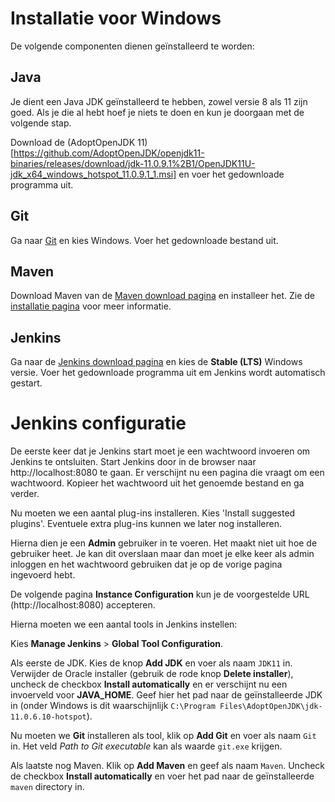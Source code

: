 # Installatie voor Windows

De volgende componenten dienen geïnstalleerd te worden:

## Java

Je dient een Java JDK geïnstalleerd te hebben, zowel versie 8 als 11 zijn goed. Als je die al hebt hoef je niets te doen en kun je doorgaan met de volgende stap.

Download de (AdoptOpenJDK 11)[https://github.com/AdoptOpenJDK/openjdk11-binaries/releases/download/jdk-11.0.9.1%2B1/OpenJDK11U-jdk_x64_windows_hotspot_11.0.9.1_1.msi] en voer het gedownloade programma uit.

## Git

Ga naar [Git](https://git-scm.com/downloads) en kies Windows. Voer het gedownloade bestand uit.

## Maven

Download Maven van de [Maven download pagina](http://maven.apache.org/download.cgi) en installeer het. Zie de [installatie pagina](http://maven.apache.org/install.html) voor meer informatie.

## Jenkins

Ga naar de [Jenkins download pagina](https://www.jenkins.io/download/#downloading-jenkins) en kies de **Stable (LTS)** Windows versie. Voer het gedownloade programma uit em Jenkins wordt automatisch gestart.

# Jenkins configuratie

De eerste keer dat je Jenkins start moet je een wachtwoord invoeren om Jenkins te ontsluiten. Start Jenkins door in de browser naar http://localhost:8080 te gaan. Er verschijnt nu een pagina die vraagt om een wachtwoord. Kopieer het wachtwoord uit het genoemde bestand en ga verder.

Nu moeten we een aantal plug-ins installeren. Kies 'Install suggested plugins'. Eventuele extra plug-ins kunnen we later nog installeren.

Hierna dien je een **Admin** gebruiker in te voeren. Het maakt niet uit hoe de gebruiker heet. Je kan dit overslaan maar dan moet je elke keer als admin inloggen en het wachtwoord gebruiken dat je op de vorige pagina ingevoerd hebt.

De volgende pagina **Instance Configuration** kun je de voorgestelde URL (http://localhost:8080) accepteren.

Hierna moeten we een aantal tools in Jenkins instellen:

Kies **Manage Jenkins** > **Global Tool Configuration**.

Als eerste de JDK. Kies de knop **Add JDK** en voer als naam `JDK11` in. Verwijder de Oracle installer (gebruik de rode knop **Delete installer**), uncheck de checkbox **Install automatically** en er verschijnt nu een invoerveld voor **JAVA_HOME**. Geef hier het pad naar de geïnstalleerde JDK in (onder Windows is dit waarschijnlijk `C:\Program Files\AdoptOpenJDK\jdk-11.0.6.10-hotspot`).

Nu moeten we **Git** installeren als tool, klik op **Add Git** en voer als naam `Git` in. Het veld _Path to Git executable_ kan als waarde `git.exe` krijgen.

Als laatste nog Maven. Klik op **Add Maven** en geef als naam `Maven`. Uncheck de checkbox **Install automatically** en voer het pad naar de geïnstalleerde `maven` directory in.
